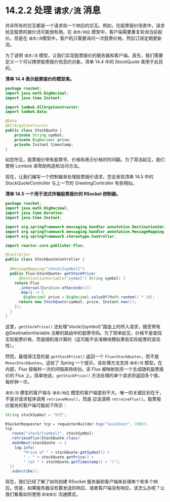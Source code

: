 # 14.2.2 处理 `请求/流` 消息

并非所有的交互都是一个请求和一个响应的交互。例如，在股票报价场景中，请求给定股票的报价流可能很有用。在 `请求/响应` 模型中，客户端需要重复轮询当前股价。但是在 `请求/流`模型中，客户机只需要询问一次股票价格，然后订阅定期更新流。

为了说明 `请求/流` 模型，让我们实现股票报价的服务器和客户端。首先，我们需要定义一个可以携带股票报价信息的对象。清单 14.4 中的 StockQuote 类用于此目的。

**清单 14.4 表示股票报价的模型类。**
```java
package rsocket;
import java.math.BigDecimal;
import java.time.Instant;

import lombok.AllArgsConstructor;
import lombok.Data;

@Data
@AllArgsConstructor
public class StockQuote {
    private String symbol;
    private BigDecimal price;
    private Instant timestamp;
}
```

如您所见，股票报价带有股票号、价格和表示价格的时间戳。为了简洁起见，我们使用 Lombok 来帮助构造和访问方法。

现在，让我们编写一个控制器来处理股票报价请求。您会发现清单 14.5 中的 StockQuoteController 与上一节的 GreetingController 有些相似。


**清单 14.5 一个用于流式传输股票报价的 RSocket 控制器。**
```java
package rsocket;
import java.math.BigDecimal;
import java.time.Duration;
import java.time.Instant;

import org.springframework.messaging.handler.annotation.DestinationVariable;
import org.springframework.messaging.handler.annotation.MessageMapping;
import org.springframework.stereotype.Controller;

import reactor.core.publisher.Flux;

@Controller
public class StockQuoteController {
  
  @MessageMapping("stock/{symbol}")
  public Flux<StockQuote> getStockPrice(
      @DestinationVariable("symbol") String symbol) {
    return Flux
      .interval(Duration.ofSeconds(1))
      .map(i -> {
        BigDecimal price = BigDecimal.valueOf(Math.random() * 10);
      return new StockQuote(symbol, price, Instant.now());
    });
  }
}
```

这里，`getStockPrice()` 法处理“stock/{symbol}”路由上的传入请求，接受带有 @DestinationVariable 注解的路由中的股票号码。为了简单起见，价格不是查找实际股票价格，而是随机值计算的（这可能不会准确地模拟某些实际股票的波动性）。

然而，最值得注意的是 `getStockPrice()` 返回一个 `Flux<StockQuote>`，而不是 `Mono<StockQuote>`。这给了 Spring 一个提示，该处理方法支持 `请求/流` 模型。在内部，Flux 按每秒一次的间隔来持续创。该 Flux 被映射到另一个生成随机股票报价的 Flux 上。简单地说，`getStockPrice()` 方法处理的单个请求将返回多个值，每秒钟一次。

`请求/流` 模型的客户端与 `请求/响应` 模型的客户端差别不大。唯一的关键区别在于，不是对请求程序调用 `retrieveMono()`，而是
应该调用 `retreiveFlux()`。股票报价服务的客户端可能如下所示：

```java
String stockSymbol = "XYZ";

RSocketRequester tcp = requesterBuilder.tcp("localhost", 7000);
tcp
  .route("stock/{symbol}", stockSymbol)
  .retrieveFlux(StockQuote.class)
  .doOnNext(stockQuote -> {
    log.info(
        "Price of " + stockQuote.getSymbol() +
        " : " + stockQuote.getPrice() +
        " (at " + stockQuote.getTimestamp() + ")");
  })
  .subscribe();
```

现在，我们已经了解了如何创建 RSocket 服务器和客户端来处理单个和多个响应。但是，如果服务器没有要发送的响应，或者客户端没有响应，该怎么办呢？让我们看看如何使用 `即发即忘` 沟通模式。